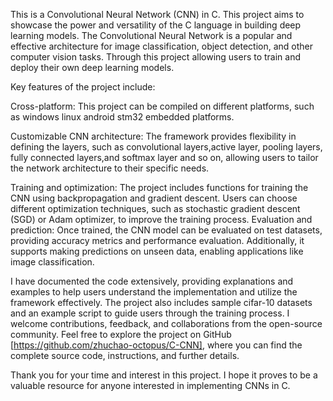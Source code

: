 This is a Convolutional Neural Network (CNN) in C. This project aims to showcase the power and versatility of the C language in building deep learning models. The Convolutional Neural Network is a popular and effective architecture for image classification, object detection, and other computer vision tasks. Through this project allowing users to train and deploy their own deep learning models.

Key features of the project include:

Cross-platform: This project can be compiled on different platforms, such as windows linux android stm32 embedded platforms.

Customizable CNN architecture: The framework provides flexibility in defining the layers, such as convolutional layers,active layer, pooling layers, fully connected layers,and softmax layer and so on, allowing users to tailor the network architecture to their specific needs.

Training and optimization: The project includes functions for training the CNN using backpropagation and gradient descent. Users can choose different optimization techniques, such as stochastic gradient descent (SGD) or Adam optimizer, to improve the training process. Evaluation and prediction: Once trained, the CNN model can be evaluated on test datasets, providing accuracy metrics and performance evaluation. Additionally, it supports making predictions on unseen data, enabling applications like image classification.

I have documented the code extensively, providing explanations and examples to help users understand the implementation and utilize the framework effectively. The project also includes sample cifar-10 datasets and an example script to guide users through the training process. I welcome contributions, feedback, and collaborations from the open-source community. Feel free to explore the project on GitHub [https://github.com/zhuchao-octopus/C-CNN], where you can find the complete source code, instructions, and further details.

Thank you for your time and interest in this project. I hope it proves to be a valuable resource for anyone interested in implementing CNNs in C.